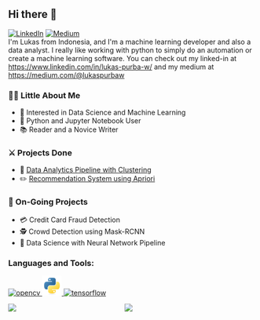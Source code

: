 ## Hi there 👋

[![LinkedIn](https://img.shields.io/badge/linkedin-%230077B5.svg?style=for-the-badge&logo=linkedin&logoColor=white)](https://www.linkedin.com/in/lukas-purba-w/)
[![Medium](https://img.shields.io/badge/Medium-12100E?style=for-the-badge&logo=medium&logoColor=white)](https://medium.com/@lukaspurbaw)  
I'm Lukas from Indonesia, and I'm a machine learning developer and also a data analyst. I really like working with python to simply do an automation or create a machine learning software. You can check out my linked-in at https://www.linkedin.com/in/lukas-purba-w/ and my medium at https://medium.com/@lukaspurbaw

### 👨‍💻 Little About Me
* 👾 Interested in Data Science and Machine Learning   
* 🐍 Python and Jupyter Notebook User
* 📚 Reader and a Novice Writer

### ⚔️ Projects Done
* 📐 [Data Analytics Pipeline with Clustering](https://github.com/LukasPurbaW/Data-Analytics-Workflow)
* ✏️ [Recommendation System using Apriori](https://github.com/LukasPurbaW/Item_Recommendation)

### 🚧 On-Going Projects
* 💳 Credit Card Fraud Detection
* 🕵️ Crowd Detection using Mask-RCNN
* 🧬 Data Science with Neural Network Pipeline


<h3 align="left">Languages and Tools:</h3>
<p align="left"> <a href="https://opencv.org/" target="_blank" rel="noreferrer"> <img src="https://www.vectorlogo.zone/logos/opencv/opencv-icon.svg" alt="opencv" width="40" height="40"/> </a> <a href="https://www.python.org" target="_blank" rel="noreferrer"> <img src="https://raw.githubusercontent.com/devicons/devicon/master/icons/python/python-original.svg" alt="python" width="40" height="40"/> </a> <a href="https://www.tensorflow.org" target="_blank" rel="noreferrer"> <img src="https://www.vectorlogo.zone/logos/tensorflow/tensorflow-icon.svg" alt="tensorflow" width="40" height="40"/> </a> </p>

<img align = "left" width="47%" src="https://github-readme-stats.vercel.app/api?username=LukasPurbaW&theme=radical&show_icons=true" />
<img align = "left" width="47%" src="https://github-readme-stats.vercel.app/api/top-langs/?username=LukasPurbaW&layout=compact" />  
</>
